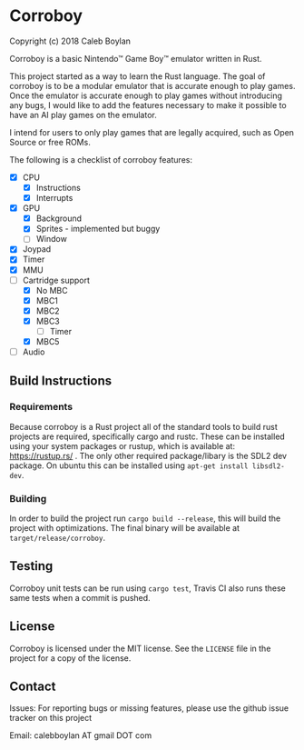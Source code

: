 # Corroboy

Copyright (c) 2018 Caleb Boylan

Corroboy is a basic Nintendo™ Game Boy™ emulator written in Rust.

This project started as a way to learn the Rust language. The goal of
corroboy is to be a modular emulator that is accurate enough to play games.
Once the emulator is accurate enough to play games without introducing any
bugs, I would like to add the features necessary to make it possible to have an
AI play games on the emulator.

I intend for users to only play games that are legally acquired, such as
Open Source or free ROMs.

The following is a checklist of corroboy features:
 - [x] CPU
   - [x] Instructions
   - [x] Interrupts
 - [x] GPU
   - [x] Background
   - [x] Sprites - implemented but buggy
   - [ ] Window
 - [x] Joypad
 - [x] Timer
 - [x] MMU
 - [ ] Cartridge support
   - [x] No MBC
   - [x] MBC1
   - [x] MBC2
   - [x] MBC3
     - [ ] Timer
   - [x] MBC5
 - [ ] Audio

## Build Instructions

### Requirements

Because corroboy is a Rust project all of the standard tools to build rust
projects are required, specifically cargo and rustc. These can be installed
using your system packages or rustup, which is available at: https://rustup.rs/
. The only other required package/libary is the SDL2 dev package. On ubuntu
this can be installed using `apt-get install libsdl2-dev`.

### Building

In order to build the project run `cargo build --release`, this will build the
project with optimizations. The final binary will be available at
`target/release/corroboy`.

## Testing

Corroboy unit tests can be run using `cargo test`, Travis CI also runs these
same tests when a commit is pushed.

## License

Corroboy is licensed under the MIT license. See the `LICENSE` file in the project
for a copy of the license.

## Contact

Issues: For reporting bugs or missing features, please use the github issue
tracker on this project

Email: calebboylan AT gmail DOT com
